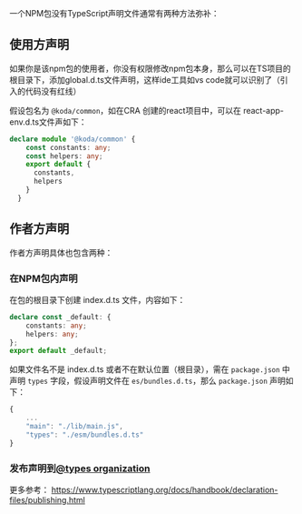 一个NPM包没有TypeScript声明文件通常有两种方法弥补：

## 使用方声明

如果你是该npm包的使用者，你没有权限修改npm包本身，那么可以在TS项目的根目录下，添加global.d.ts文件声明，这样ide工具如vs code就可以识别了（引入的代码没有红线）

假设包名为 `@koda/common`，如在CRA 创建的react项目中，可以在 react-app-env.d.ts文件声如下：

```typescript
declare module '@koda/common' {
    const constants: any;
    const helpers: any;
    export default {
      constants,
      helpers
    }
  }
```

## 作者方声明

作者方声明具体也包含两种：

### 在NPM包内声明

在包的根目录下创建 index.d.ts 文件，内容如下：

```typescript
declare const _default: {
    constants: any;
    helpers: any;
};
export default _default;
```

如果文件名不是 index.d.ts 或者不在默认位置（根目录），需在 `package.json` 中声明 `types` 字段，假设声明文件在 `es/bundles.d.ts`，那么 `package.json` 声明如下：

```typescript
{
    ...
    "main": "./lib/main.js",
    "types": "./esm/bundles.d.ts"
}
```

### 发布声明到[@types organization](https://www.npmjs.com/~types)

更多参考： https://www.typescriptlang.org/docs/handbook/declaration-files/publishing.html
